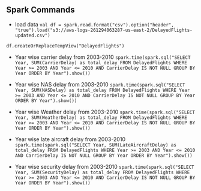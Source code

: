 ## Spark Commands
- load data
`val df = spark.read.format("csv").option("header", "true").load("s3://aws-logs-261294063287-us-east-2/DelayedFlights-updated.csv")`

`df.createOrReplaceTempView("DelayedFlights")`

- Year wise carrier delay from 2003-2010
`spark.time(spark.sql("SELECT Year, SUM(CarrierDelay) as total_delay FROM DelayedFlights WHERE Year >= 2003 AND Year <= 2010 AND CarrierDelay IS NOT NULL GROUP BY Year ORDER BY Year").show())`

- Year wise NAS delay from 2003-2010
`spark.time(spark.sql("SELECT Year, SUM(NASDelay) as total_delay FROM DelayedFlights WHERE Year >= 2003 AND Year <= 2010 AND CarrierDelay IS NOT NULL GROUP BY Year ORDER BY Year").show())`

- Year wise Weather delay from 2003-2010
`spark.time(spark.sql("SELECT Year, SUM(WeatherDelay) as total_delay FROM DelayedFlights WHERE Year >= 2003 AND Year <= 2010 AND CarrierDelay IS NOT NULL GROUP BY Year ORDER BY Year").show())`

- Year wise late aircraft delay from 2003-2010
`spark.time(spark.sql("SELECT Year, SUM(LateAircraftDelay) as total_delay FROM DelayedFlights WHERE Year >= 2003 AND Year <= 2010 AND CarrierDelay IS NOT NULL GROUP BY Year ORDER BY Year").show())`

- Year wise security delay from 2003-2010
`spark.time(spark.sql("SELECT Year, SUM(SecurityDelay) as total_delay FROM DelayedFlights WHERE Year >= 2003 AND Year <= 2010 AND CarrierDelay IS NOT NULL GROUP BY Year ORDER BY Year").show())`

